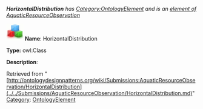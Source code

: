 ___HorizontalDistribution__ has [Category:OntologyElement](../../Category/OntologyElement.md "Category:OntologyElement") and is an [element of](../../Property/ElementOf.md "Property:ElementOf") [AquaticResourceObservation](../../Submissions/AquaticResourceObservation.md "Submissions:AquaticResourceObservation")_


  




[![Class](../../images/thumb/2/27/Class.gif/45px-Class.gif)](../../Image/Class.gif.md "Class")
__Name__: HorizontalDistribution 


__Type:__ owl:Class 


__Description__: 





Retrieved from "[http://ontologydesignpatterns.org/wiki/Submissions:AquaticResourceObservation/HorizontalDistribution](../../Submissions/AquaticResourceObservation/HorizontalDistribution.md)"
 [Category](http://ontologydesignpatterns.org/wiki/Special:Categories "Special:Categories"): [OntologyElement](../../Category/OntologyElement.md "Category:OntologyElement")